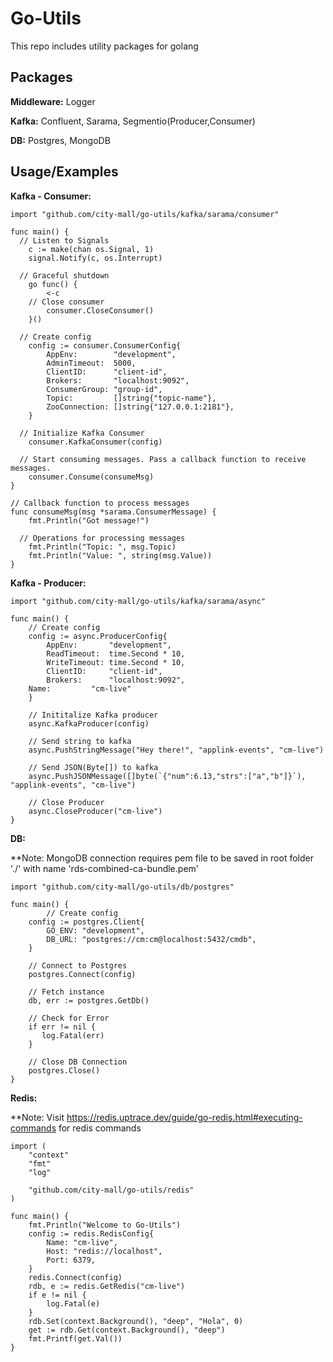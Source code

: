 
# Go-Utils

This repo includes utility packages for golang 


## Packages

**Middleware:** Logger

**Kafka:** Confluent, Sarama, Segmentio(Producer,Consumer)

**DB:** Postgres, MongoDB


## Usage/Examples

**Kafka - Consumer:**

```golang
import "github.com/city-mall/go-utils/kafka/sarama/consumer"

func main() {
  // Listen to Signals
	c := make(chan os.Signal, 1)
	signal.Notify(c, os.Interrupt)

  // Graceful shutdown
	go func() {
		<-c
    // Close consumer
		consumer.CloseConsumer()
	}()

  // Create config
	config := consumer.ConsumerConfig{
		AppEnv:        "development",
		AdminTimeout:  5000,
		ClientID:      "client-id",
		Brokers:       "localhost:9092",
		ConsumerGroup: "group-id",
		Topic:         []string{"topic-name"},
		ZooConnection: []string{"127.0.0.1:2181"},
	}

  // Initialize Kafka Consumer
	consumer.KafkaConsumer(config)

  // Start consuming messages. Pass a callback function to receive messages.
	consumer.Consume(consumeMsg)
}

// Callback function to process messages
func consumeMsg(msg *sarama.ConsumerMessage) {
	fmt.Println("Got message!")

  // Operations for processing messages
	fmt.Println("Topic: ", msg.Topic)
	fmt.Println("Value: ", string(msg.Value))
}
```

**Kafka - Producer:**

```golang
import "github.com/city-mall/go-utils/kafka/sarama/async"

func main() {
    // Create config
    config := async.ProducerConfig{
        AppEnv:       "development",
        ReadTimeout:  time.Second * 10,
        WriteTimeout: time.Second * 10,
        ClientID:     "client-id",
        Brokers:      "localhost:9092",
	Name:         "cm-live"
    }

    // Inititalize Kafka producer
    async.KafkaProducer(config)
    
    // Send string to kafka
    async.PushStringMessage("Hey there!", "applink-events", "cm-live")
    
    // Send JSON(Byte[]) to kafka
    async.PushJSONMessage([]byte(`{"num":6.13,"strs":["a","b"]}`), "applink-events", "cm-live")

    // Close Producer
    async.CloseProducer("cm-live")
}
```

**DB:**

**Note: MongoDB connection requires pem file to be saved in root folder './' with name 'rds-combined-ca-bundle.pem'

```golang
import "github.com/city-mall/go-utils/db/postgres"

func main() {
        // Create config
	config := postgres.Client{
		GO_ENV: "development",
		DB_URL: "postgres://cm:cm@localhost:5432/cmdb",
	}
	
	// Connect to Postgres
	postgres.Connect(config)
	
	// Fetch instance
	db, err := postgres.GetDb()

	// Check for Error
	if err != nil {
	   log.Fatal(err)
	}
	
	// Close DB Connection
	postgres.Close()
}
```

**Redis:**

**Note: Visit https://redis.uptrace.dev/guide/go-redis.html#executing-commands for redis commands

```golang
import (
	"context"
	"fmt"
	"log"

	"github.com/city-mall/go-utils/redis"
)

func main() {
	fmt.Println("Welcome to Go-Utils")
	config := redis.RedisConfig{
		Name: "cm-live",
		Host: "redis://localhost",
		Port: 6379,
	}
	redis.Connect(config)
	rdb, e := redis.GetRedis("cm-live")
	if e != nil {
		log.Fatal(e)
	}
	rdb.Set(context.Background(), "deep", "Hola", 0)
	get := rdb.Get(context.Background(), "deep")
	fmt.Printf(get.Val())
}
```
